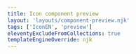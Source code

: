 ```yaml
---
title: Icon component preview
layout: 'layouts/component-preview.njk'
tags: ['IconEN', 'preview']
eleventyExcludeFromCollections: true
templateEngineOverride: njk
---
```


<gcds-icon size="h3" name="info-circle">
</gcds-icon>
